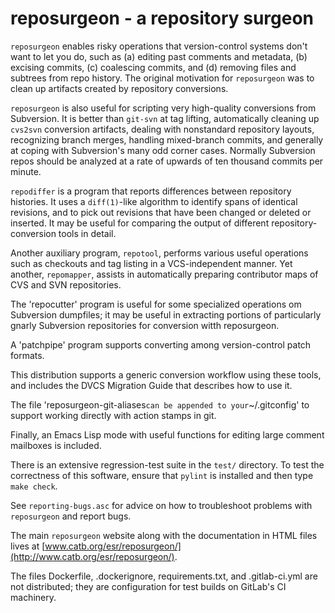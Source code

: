 # reposurgeon - a repository surgeon

`reposurgeon` enables risky operations that version-control systems
don't want to let you do, such as (a) editing past comments and metadata,
(b) excising commits, (c) coalescing commits, and (d) removing files and
subtrees from repo history. The original motivation for `reposurgeon`
was to clean up artifacts created by repository conversions.

`reposurgeon` is also useful for scripting very high-quality conversions
from Subversion.  It is better than `git-svn` at tag lifting,
automatically cleaning up `cvs2svn` conversion artifacts, dealing with
nonstandard repository layouts, recognizing branch merges, handling
mixed-branch commits, and generally at coping with Subversion's many
odd corner cases.  Normally Subversion repos should be analyzed at a
rate of upwards of ten thousand commits per minute.

`repodiffer` is a program that reports differences between repository
histories. It uses a `diff(1)`-like algorithm to identify spans of
identical revisions, and to pick out revisions that have been
changed or deleted or inserted. It may be useful for comparing the
output of different repository-conversion tools in detail.

Another auxiliary program, `repotool`, performs various useful
operations such as checkouts and tag listing in a VCS-independent
manner.  Yet another, `repomapper`, assists in automatically preparing
contributor maps of CVS and SVN repositories.

The 'repocutter' program is useful for some specialized operations om
Subversion dumpfiles; it may be useful in extracting portions of
particularly gnarly Subversion repositories for conversion witth
reposurgeon.

A 'patchpipe' program supports converting among version-control patch
formats.

This distribution supports a generic conversion workflow using these
tools, and includes the DVCS Migration Guide that describes how to use it.

The file 'reposurgeon-git-aliases` can be appended to your `~/.gitconfig' to
support working directly with action stamps in git.

Finally, an Emacs Lisp mode with useful functions for editing large
comment mailboxes is included.

There is an extensive regression-test suite in the `test/` directory.
To test the correctness of this software, ensure that `pylint`
is installed and then type `make check`.

See `reporting-bugs.asc` for advice on how to troubleshoot problems
with `reposurgeon` and report bugs.

The main `reposurgeon` website along with the documentation in HTML files
lives at [www.catb.org/esr/reposurgeon/](http://www.catb.org/esr/reposurgeon/).

The files Dockerfile, .dockerignore, requirements.txt, and .gitlab-ci.yml
are not distributed; they are configuration for test builds on GitLab's
CI machinery.
